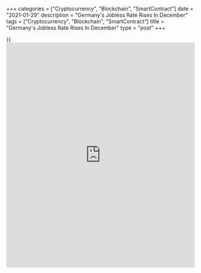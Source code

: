 +++
categories = ["Cryptocurrency", "Blockchain", "SmartContract"]
date = "2021-01-29"
description = "Germany's Jobless Rate Rises In December"
tags = ["Cryptocurrency", "Blockchain", "SmartContract"]
title = "Germany's Jobless Rate Rises In December"
type = "post"
+++

{{<iframe id="large-banner" src="https://www.bounty.group/#slide=25.0" width="100%" height="600" scrolling="no" style="border: 0px solid rgb(216, 221, 230); border-radius: 3px;">}}

Germany's unemployment rate rose marginally in December, the labor force
survey from Destatis showed on Friday.

The jobless rate climbed to 4.6 percent from 4.5 percent in November. On
an unadjusted basis, the unemployment rate held steady at 4.4 percent in
December.

The number of unemployed increased 562,000, or 40.3 percent. According
to labor force survey, 1.95 million people were unemployed in December,
up 0.5 percent on November.

Data showed that the number of persons in employment dropped by
unadjusted 148,000, or -0.3 percent on month, which was normal for that
time of the year. The relevant average for December over the past five
years was -127,000.

In the fourth quarter, the average number of persons in employment was
roughly 44.8 million.

For comments and feedback [contact](https://www.playgroundfx.com/contact/): editorial@rtt[news](https://www.letsplayfx.com/blog/forex-news-website/).com

[Economic News][1]

 **What parts of the world are seeing the best (and worst) economic
performances lately? Click[here][2] to check out our [Econ Scorecard][2]
and find out! See up-to-the-moment [ranking](https://www.playgroundfx.com/blog/crypto-exchange-ranking/)s for the best and worst
performers in [GDP][3], [unemployment rate][4], [inflation][5] and much
more.**

   1. www.rtt[news](https://www.letsplayfx.com/blog/forex-news-website/).com/Content/EconomicNews.aspx
   2. www.rtt[news](https://www.letsplayfx.com/blog/forex-news-website/).com/economic-scorecard/world-rank/industrial-production/highest-performance.aspx
   3. www.rtt[news](https://www.letsplayfx.com/blog/forex-news-website/).com/economic-scorecard/world-rank/GDP/highest-performance.aspx
   4. www.rtt[news](https://www.letsplayfx.com/blog/forex-news-website/).com/economic-scorecard/world-rank/unemployment-rate/lowest-performance.aspx
   5. www.rtt[news](https://www.letsplayfx.com/blog/forex-news-website/).com/economic-scorecard/world-rank/CPI/highest-performance.aspx